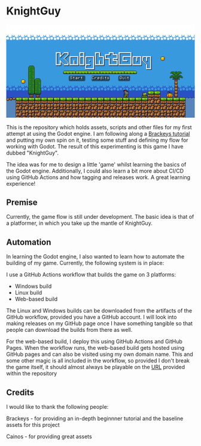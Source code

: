 # KnightGuy

![Banner image of KnightGuy](.github/images/KnightGuy.png)

This is the repository which holds assets, scripts and other files for my first attempt at using the Godot engine. I am following along a [Brackeys tutorial](https://www.youtube.com/watch?v=LOhfqjmasi0) and putting my own spin on it, testing some stuff and defining my flow for working with Godot. The result of this experimenting is this game I have dubbed "KnightGuy". 

The idea was for me to design a little 'game' whilst learning the basics of the Godot engine. Additionally, I could also learn a bit more about CI/CD using GitHub Actions and how tagging and releases work. A great learning experience!

## Premise

Currently, the game flow is still under development. The basic idea is that of a platformer, in which you take up the mantle of KnightGuy.

## Automation

In learning the Godot engine, I also wanted to learn how to automate the building of my game. Currently, the following system is in place:

I use a GitHub Actions workflow that builds the game on 3 platforms: 

- Windows build
- Linux build
- Web-based build

The Linux and Windows builds can be downloaded from the artifacts of the GitHub workflow, provided you have a GitHub account. I will look into making releases on my GitHub page once I have something tangible so that people can download the builds from there as well.

For the web-based build, I deploy this using GitHub Actions and GitHub Pages. When the workflow runs, the web-based build gets hosted using GitHub pages and can also be visited using my own domain name. This and some other magic is all included in the workflow, so provided I don't break the game itself, it should almost always be playable on the [URL](https://knightguy.alexanderveldeman.be/) provided within the repository

## Credits

I would like to thank the following people:

Brackeys - for providing an in-depth beginnner tutorial and the baseline assets for this project

Cainos - for providing great assets 

<!-- Playtesters: -->